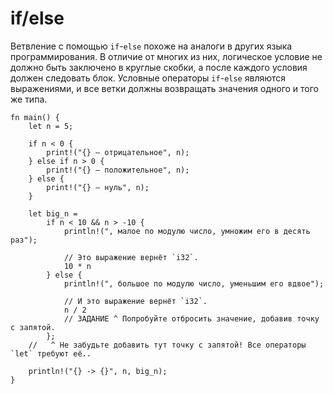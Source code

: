 # if/else

Ветвление с помощью `if`-`else` похоже на аналоги в других языка программирования. В отличие от многих из них, логическое условие не должно быть заключено в круглые скобки, а после каждого условия должен следовать блок. Условные операторы `if`-`else` являются выражениями, и все ветки должны возвращать значения одного и того же типа.

```rust,editable
fn main() {
    let n = 5;

    if n < 0 {
        print!("{} — отрицательное", n);
    } else if n > 0 {
        print!("{} — положительное", n);
    } else {
        print!("{} — нуль", n);
    }

    let big_n =
        if n < 10 && n > -10 {
            println!(", малое по модулю число, умножим его в десять раз");

            // Это выражение вернёт `i32`.
            10 * n
        } else {
            println!(", большое по модулю число, уменьшим его вдвое");

            // И это выражение вернёт `i32`.
            n / 2
            // ЗАДАНИЕ ^ Попробуйте отбросить значение, добавив точку с запятой.
        };
    //   ^ Не забудьте добавить тут точку с запятой! Все операторы `let` требуют её..

    println!("{} -> {}", n, big_n);
}
```
